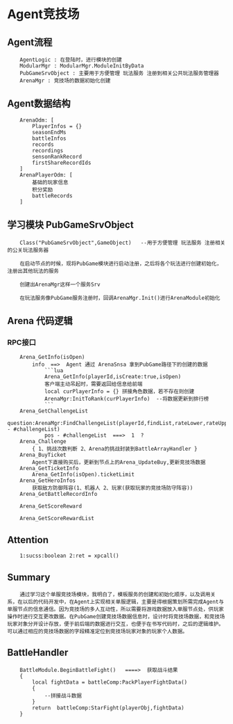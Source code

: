 # Agent竞技场

## Agent流程
```text
	AgentLogic : 在登陆时，进行模块的创建
	ModularMgr : ModularMgr.ModuleInitByData
	PubGameSrvObject : 主要用于方便管理 玩法服务 注册到相关公共玩法服务管理器
	ArenaMgr : 竞技场的数据初始化创建
```

## Agent数据结构

```text
	ArenaOdm: [
		PlayerInfos = {}
		seasonEndMs
		battleInfos
		records
		recordings
		sensonRankRecord
		firstShareRecordIds
	]
	ArenaPlayerOdm: [
		基础的玩家信息
		积分奖励
		battleRecords
	]
```

## 学习模块  PubGameSrvObject
```text
	Class("PubGameSrvObject",GameObject)   --用于方便管理 玩法服务 注册相关的公关玩法服务器

	在启动节点的时候，现将PubGame模块进行启动注册，之后将各个玩法进行创建初始化，注册出其他玩法的服务

	创建出ArenaMgr这样一个服务Srv

	在玩法服务像PubGame服务注册时，回调ArenaMgr.Init()进行ArenaModule初始化

```

## Arena 代码逻辑
### RPC接口
```text
	Arena_GetInfo(isOpen)
		info  ==>  Agent 通过 ArenaSnsa 拿到PubGame路径下的创建的数据 
			```lua
			Arena_GetInfo(playerId,isCreate:true,isOpen) 
			客户端主动吊起时，需要返回给信息给前端
			local curPlayerInfo = {} 拼接角色数据，若不存在则创建
			ArenaMgr:InitToRank(curPlayerInfo)  --将数据更新到排行榜
			```
	Arena_GetChallengeList
		question:ArenaMgr:FindChallengeList(playerId,findList,rateLower,rateUpper,matchMapInfo,challengeList,pos - #challengeList)   
			pos - #challengeList  ===>  1  ?
	Arena_Challenge
		{ 1、挑战次数判断 2、Arena的挑战封装到BattleArrayHandler }
	Arena_BuyTicket
		Agent下直接购买后，更新到节点上的Arena_UpdateBuy,更新竞技场数据
	Arena_GetTicketInfo
		Arena_GetInfo(isOpen).ticketLimit
	Arena_GetHeroInfos
		获取敌方防御阵容(1、机器人 2、玩家(获取玩家的竞技场防守阵容))
	Arena_GetBattleRecordInfo

	Arena_GetScoreReward

	Arena_GetScoreRewardList
```

## Attention
```text
	1:sucss:boolean 2:ret = xpcall()
```

## Summary
```text
	通过学习这个单服竞技场模块，我明白了，模板服务的创建和初始化顺序，以及调用关系，在以后的代码开发中，在Agent上实现相关单服逻辑，主要是得根据策划所需完成Agent与单服节点的信息通信。因为竞技场的多人互动性，所以需要将游戏数据放入单服节点处，供玩家操作时进行交互更改数据。在PubGame创建竞技场数据信息时，设计时将竞技场数据，和竞技场玩家对象分开设计存放，便于前后端的数据进行交互，也便于在书写代码时，之后的逻辑维护。可以通过相应的竞技场数据的字段精准定位到竞技场玩家对象的玩家个人数据。
```

## BattleHandler
```text
	BattleModule.BeginBattleFight()   ====>  获取战斗结果
	{	
		local fightData = battleComp:PackPlayerFightData()
		{
			--拼接战斗数据
		}
		return  battleComp:StarFight(playerObj,fightData)
	}
```